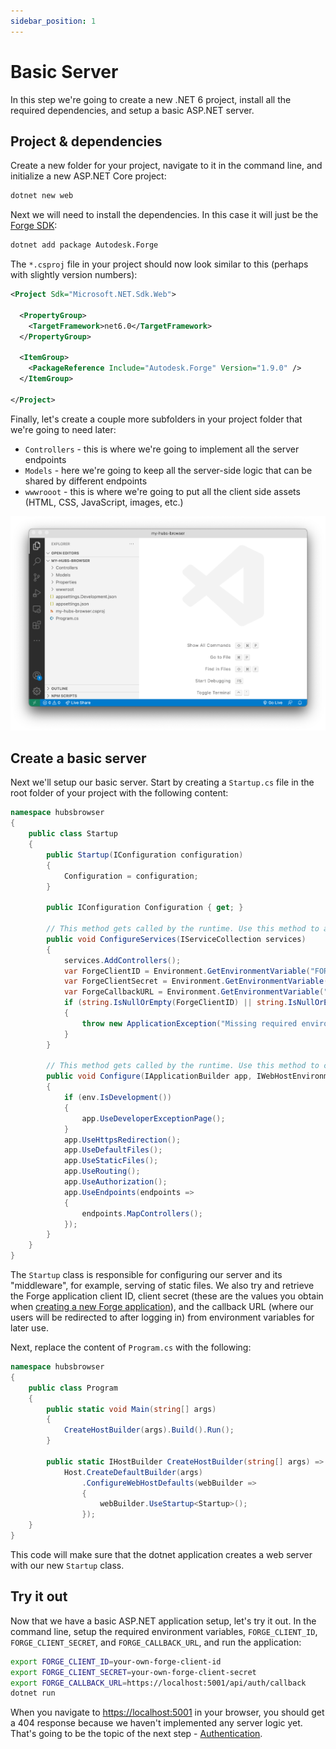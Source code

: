 ```yaml
---
sidebar_position: 1
---
```


# Basic Server

In this step we're going to create a new .NET 6 project, install all the required dependencies,
and setup a basic ASP.NET server.

## Project & dependencies

Create a new folder for your project, navigate to it in the command line, and initialize a new
ASP.NET Core project:

```bash
dotnet new web
```

Next we will need to install the dependencies. In this case it will just be the
[Forge SDK](https://www.nuget.org/packages/Autodesk.Forge):

```bash
dotnet add package Autodesk.Forge
```

The `*.csproj` file in your project should now look similar to this (perhaps with
slightly version numbers):

```xml
<Project Sdk="Microsoft.NET.Sdk.Web">

  <PropertyGroup>
    <TargetFramework>net6.0</TargetFramework>
  </PropertyGroup>

  <ItemGroup>
    <PackageReference Include="Autodesk.Forge" Version="1.9.0" />
  </ItemGroup>

</Project>
```

Finally, let's create a couple more subfolders in your project folder that we're going to need later:

- `Controllers` - this is where we're going to implement all the server endpoints
- `Models` - here we're going to keep all the server-side logic that can be shared by different endpoints
- `wwwrooot` - this is where we're going to put all the client side assets (HTML, CSS, JavaScript, images, etc.)

![Folder Structure](./folder-structure.png)

## Create a basic server

Next we'll setup our basic server. Start by creating a `Startup.cs` file in the root folder
of your project with the following content:

```csharp title="Startup.cs"
namespace hubsbrowser
{
    public class Startup
    {
        public Startup(IConfiguration configuration)
        {
            Configuration = configuration;
        }

        public IConfiguration Configuration { get; }

        // This method gets called by the runtime. Use this method to add services to the container.
        public void ConfigureServices(IServiceCollection services)
        {
            services.AddControllers();
            var ForgeClientID = Environment.GetEnvironmentVariable("FORGE_CLIENT_ID");
            var ForgeClientSecret = Environment.GetEnvironmentVariable("FORGE_CLIENT_SECRET");
            var ForgeCallbackURL = Environment.GetEnvironmentVariable("FORGE_CALLBACK_URL");
            if (string.IsNullOrEmpty(ForgeClientID) || string.IsNullOrEmpty(ForgeClientSecret) || string.IsNullOrEmpty(ForgeCallbackURL))
            {
                throw new ApplicationException("Missing required environment variables FORGE_CLIENT_ID, FORGE_CLIENT_SECRET, or FORGE_CALLBACK_URL.");
            }
        }

        // This method gets called by the runtime. Use this method to configure the HTTP request pipeline.
        public void Configure(IApplicationBuilder app, IWebHostEnvironment env)
        {
            if (env.IsDevelopment())
            {
                app.UseDeveloperExceptionPage();
            }
            app.UseHttpsRedirection();
            app.UseDefaultFiles();
            app.UseStaticFiles();
            app.UseRouting();
            app.UseAuthorization();
            app.UseEndpoints(endpoints =>
            {
                endpoints.MapControllers();
            });
        }
    }
}
```

The `Startup` class is responsible for configuring our server and its "middleware", for example,
serving of static files. We also try and retrieve the Forge application client ID, client secret
(these are the values you obtain when [creating a new Forge application](../../../intro#create-an-app)),
and the callback URL (where our users will be redirected to after logging in) from environment
variables for later use.

Next, replace the content of `Program.cs` with the following:

```csharp title="Program.cs"
namespace hubsbrowser
{
    public class Program
    {
        public static void Main(string[] args)
        {
            CreateHostBuilder(args).Build().Run();
        }

        public static IHostBuilder CreateHostBuilder(string[] args) =>
            Host.CreateDefaultBuilder(args)
                .ConfigureWebHostDefaults(webBuilder =>
                {
                    webBuilder.UseStartup<Startup>();
                });
    }
}
```

This code will make sure that the dotnet application creates a web server with our
new `Startup` class.

## Try it out

Now that we have a basic ASP.NET application setup, let's try it out. In the command line,
setup the required environment variables, `FORGE_CLIENT_ID`, `FORGE_CLIENT_SECRET`, and
`FORGE_CALLBACK_URL`, and run the application:

```bash
export FORGE_CLIENT_ID=your-own-forge-client-id
export FORGE_CLIENT_SECRET=your-own-forge-client-secret
export FORGE_CALLBACK_URL=https://localhost:5001/api/auth/callback
dotnet run
```

When you navigate to [https://localhost:5001](https://localhost:5001) in your browser,
you should get a 404 response because we haven't implemented any server logic yet.
That's going to be the topic of the next step - [Authentication](./auth).
